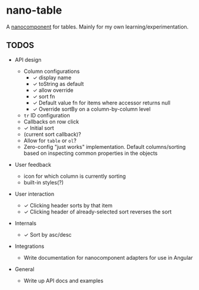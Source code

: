 # nano-table

A [nanocomponent](https://github.com/choojs/nanocomponent) for tables. Mainly for my own learning/experimentation.

## TODOS
- API design
  - Column configurations
    - ✓ display name
    - ✓ toString as default
    - ✓ allow override
    - ✓ sort fn
    - ✓ Default value fn for items where accessor returns null
    - ✓ Override sortBy on a column-by-column level
  - `tr` ID configuration
  - Callbacks on row click
  - ✓ Initial sort
  - (current sort callback)?
  - Allow for `table` or `ol`?
  - Zero-config "just works" implementation. Default columns/sorting based on inspecting common properties in the objects

- User feedback
  - icon for which column is currently sorting
  - built-in styles(?)

- User interaction
  - ✓ Clicking header sorts by that item
  - ✓ Clicking header of already-selected sort reverses the sort

- Internals
  - ✓ Sort by asc/desc

- Integrations
  - Write documentation for nanocomponent adapters for use in Angular

- General
  - Write up API docs and examples